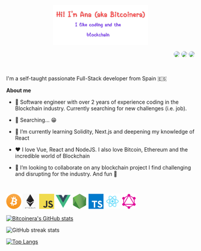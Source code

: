 <p align="center"><a href="https://Bitcoinera.github.io"><img width="50%" src="./assets/gh-readme-header.png" /></a></p>


<p align="right">
 <a href="https://www.linkedin.com/in/anagutjor/"><img src="https://img.shields.io/badge/LinkedIn-0077B5?style=for-the-badge&logo=linkedin&logoColor=white" style="border-radius: 25px"/></a>
 <a href="https://www.twitter.com/Bitcoin3ra"><img src="https://img.shields.io/badge/Twitter-1DA1F2?style=for-the-badge&logo=twitter&logoColor=white" style="border-radius: 25px"/></a>
 <a href="mailto:satoshinakamoto@gmail.com"><img src="https://img.shields.io/badge/Gmail-D14836?style=for-the-badge&logo=gmail&logoColor=white&link=mailto:satoshinakamoto@gmail.com" style="border-radius: 25px" /></a>
</p>

<br />

I'm a self-taught passionate Full-Stack developer from Spain 🇪🇸 

**About me**

- 👩 Software engineer with over 2 years of experience coding in the Blockchain industry. Currently searching for new challenges (i.e. job).

- 💼 Searching... 😁

- 🌱 I’m currently learning Solidity, Next.js and deepening my knowledge of React

- ❤ I love Vue, React and NodeJS. I also love Bitcoin, Ethereum and the incredible world of Blockchain

- 👯 I’m looking to collaborate on any blockchain project I find challenging and disrupting for the industry. And fun 🙌

<br />

<code><img height="40" src="https://raw.githubusercontent.com/github/explore/80688e429a7d4ef2fca1e82350fe8e3517d3494d/topics/bitcoin/bitcoin.png"></code>
<code><img height="40" src="https://raw.githubusercontent.com/github/explore/80688e429a7d4ef2fca1e82350fe8e3517d3494d/topics/ethereum/ethereum.png"></code>
<code><img height="40" src="https://raw.githubusercontent.com/github/explore/80688e429a7d4ef2fca1e82350fe8e3517d3494d/topics/javascript/javascript.png"></code>
<code><img height="40" src="https://raw.githubusercontent.com/github/explore/80688e429a7d4ef2fca1e82350fe8e3517d3494d/topics/vue/vue.png"></code>
<code><img height="40" src="https://raw.githubusercontent.com/github/explore/80688e429a7d4ef2fca1e82350fe8e3517d3494d/topics/nodejs/nodejs.png"></code> 
<code><img height="40" src="https://raw.githubusercontent.com/github/explore/80688e429a7d4ef2fca1e82350fe8e3517d3494d/topics/typescript/typescript.png"></code>
<code><img height="40" src="https://raw.githubusercontent.com/github/explore/80688e429a7d4ef2fca1e82350fe8e3517d3494d/topics/react/react.png"></code>
<code><img height="40" src="https://raw.githubusercontent.com/github/explore/5c058a388828bb5fde0bcafd4bc867b5bb3f26f3/topics/graphql/graphql.png"></code>
 
[![Bitcoinera's GitHub stats](https://github-readme-stats.vercel.app/api?username=Bitcoinera&show_icons=true&theme=dark)](https://github.com/Bitcoinera)

![GitHub streak stats](https://github-readme-streak-stats.herokuapp.com/?user=Bitcoinera&theme=dark)  

[![Top Langs](https://github-readme-stats.vercel.app/api/top-langs/?username=Bitcoinera&langs_count=7&show_icons=true&theme=dark)](https://github.com/Bitcoinera)
